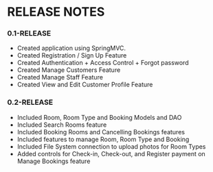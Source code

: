 # RELEASE NOTES

### 0.1-RELEASE
* Created application using SpringMVC.
* Created Registration / Sign Up Feature
* Created Authentication + Access Control + Forgot password
* Created Manage Customers Feature
* Created Manage Staff Feature
* Created View and Edit Customer Profile Feature

### 0.2-RELEASE
* Included Room, Room Type and Booking Models and DAO
* Included Search Rooms feature
* Included Booking Rooms and Cancelling Bookings features
* Included features to manage Room, Room Type and Booking
* Included File System connection to upload photos for Room Types
* Added controls for Check-in, Check-out, and Register payment on Manage Bookings feature